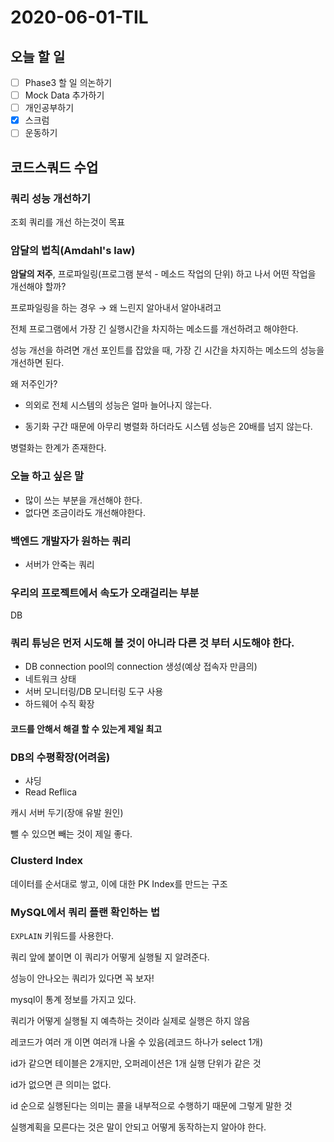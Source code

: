 # 2020-06-01-TIL

## 오늘 할 일

- [ ] Phase3 할 일 의논하기
- [ ] Mock Data 추가하기
- [ ] 개인공부하기
- [x] 스크럼
- [ ] 운동하기

## 코드스쿼드 수업

### 쿼리 성능 개선하기

조회 쿼리를 개선 하는것이 목표

### 암달의 법칙(Amdahl's law)

**암달의 저주**, 프로파일링(프로그램 분석 - 메소드 작업의 단위) 하고 나서 어떤 작업을 개선해야 할까?

프로파일링을 하는 경우 → 왜 느린지 알아내서 알아내려고

전체 프로그램에서 가장 긴 실행시간을 차지하는 메소드를 개선하려고 해야한다.

성능 개선을 하려면 개선 포인트를 잡았을 때, 가장 긴 시간을 차지하는 메소드의 성능을 개선하면 된다.

왜 저주인가?

- 의외로 전체 시스템의 성능은 얼마 늘어나지 않는다.

- 동기화 구간 때문에 아무리 병렬화 하더라도 시스템 성능은 20배를 넘지 않는다.

병렬화는 한계가 존재한다.

### 오늘 하고 싶은 말

- 많이 쓰는 부분을 개선해야 한다.
- 없다면 조금이라도 개선해야한다.

### 백엔드 개발자가 원하는 쿼리

- 서버가 안죽는 쿼리

### 우리의 프로젝트에서 속도가 오래걸리는 부분

DB

### 쿼리 튜닝은 먼저 시도해 볼 것이 아니라 다른 것 부터 시도해야 한다.

- DB connection pool의 connection 생성(예상 접속자 만큼의)
- 네트워크 상태
- 서버 모니터링/DB 모니터링 도구 사용
- 하드웨어 수직 확장

#### 코드를 안해서 해결 할 수 있는게 제일 최고

### DB의 수평확장(어려움)

- 샤딩
- Read Reflica

캐시 서버 두기(장애 유발 원인)

뺄 수 있으면 빼는 것이 제일 좋다.

### Clusterd Index

데이터를 순서대로 쌓고, 이에 대한 PK Index를 만드는 구조

### MySQL에서 쿼리 플랜 확인하는 법

`EXPLAIN` 키워드를 사용한다.

쿼리 앞에 붙이면 이 쿼리가 어떻게 실행될 지 알려준다.

성능이 안나오는 쿼리가 있다면 꼭 보자!

mysql이 통계 정보를 가지고 있다.

쿼리가 어떻게 실행될 지 예측하는 것이라 실제로 실행은 하지 않음

레코드가 여러 개 이면 여러개 나올 수 있음(레코드 하나가 select 1개)

id가 같으면 테이블은 2개지만, 오퍼레이션은 1개 실행 단위가 같은 것

id가 없으면 큰 의미는 없다.

id 순으로 실행된다는 의미는 콜을 내부적으로 수행하기 때문에 그렇게 말한 것

실행계획을 모른다는 것은 말이 안되고 어떻게 동작하는지 알아야 한다.



